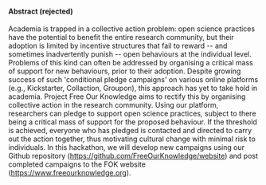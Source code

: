 #### Abstract (rejected)
Academia is trapped in a collective action problem: open science practices have the potential to benefit the entire research community, but their adoption is limited by incentive structures that fail to reward -- and sometimes inadvertently punish -- open behaviours at the individual level. Problems of this kind can often be addressed by organising a critical mass of support for new behaviours, prior to their adoption. Despite growing success of such 'conditional pledge campaigns' on various online platforms (e.g., Kickstarter, Collaction, Groupon), this approach has yet to take hold in academia. Project Free Our Knowledge aims to rectify this by organising collective action in the research community. Using our platform, researchers can pledge to support open science practices, subject to there being a critical mass of support for the proposed behaviour. If the threshold is achieved, everyone who has pledged is contacted and directed to carry out the action together, thus motivating cultural change with minimal risk to individuals. In this hackathon, we will develop new campaigns using our Github repository (https://github.com/FreeOurKnowledge/website) and post completed campaigns to the FOK website (https://www.freeourknowledge.org).
